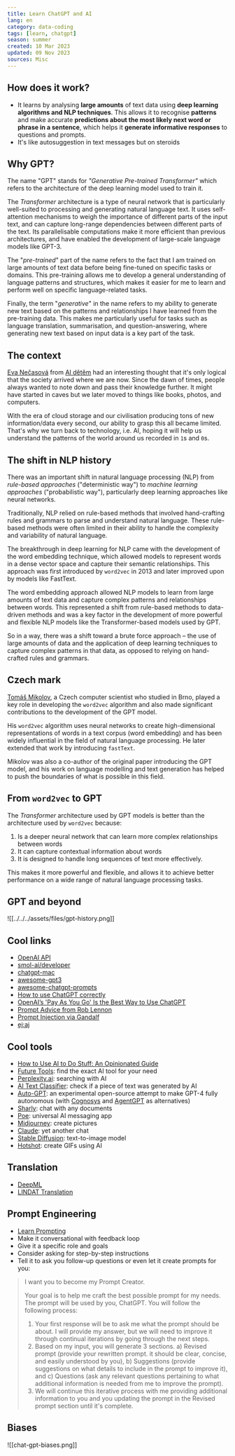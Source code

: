 ```yaml
---
title: Learn ChatGPT and AI
lang: en
category: data-coding
tags: [learn, chatgpt]
season: summer
created: 10 Mar 2023
updated: 09 Nov 2023
sources: Misc
---
```


## How does it work?
- It learns by analysing **large amounts** of text data using **deep learning algorithms and NLP techniques**. This allows it to recognise **patterns** and make accurate **predictions about the most likely next word or phrase in a sentence**, which helps it **generate informative responses** to questions and prompts.
- It's like autosuggestion in text messages but on steroids

## Why GPT?
The name "GPT" stands for *"Generative Pre-trained Transformer"* which refers to the architecture of the deep learning model used to train it.

The *Transformer* architecture is a type of neural network that is particularly well-suited to processing and generating natural language text. It uses self-attention mechanisms to weigh the importance of different parts of the input text, and can capture long-range dependencies between different parts of the text. Its parallelisable computations make it more efficient than previous architectures, and have enabled the development of large-scale language models like GPT-3.

The "*pre-trained*" part of the name refers to the fact that I am trained on large amounts of text data before being fine-tuned on specific tasks or domains. This pre-training allows me to develop a general understanding of language patterns and structures, which makes it easier for me to learn and perform well on specific language-related tasks.

Finally, the term "*generative*" in the name refers to my ability to generate new text based on the patterns and relationships I have learned from the pre-training data. This makes me particularly useful for tasks such as language translation, summarisation, and question-answering, where generating new text based on input data is a key part of the task.

## The context
[Eva Nečasová](https://cz.linkedin.com/in/evanecasova) from [AI dětěm](https://aidetem.cz/) had an interesting thought that it's only logical that the society arrived where we are now. Since the dawn of times, people always wanted to note down and pass their knowledge further. It might have started in caves but we later moved to things like books, photos, and computers.

With the era of cloud storage and our civilisation producing tons of new information/data every second, our ability to grasp this all became limited. That's why we turn back to technology, i.e. AI, hoping it will help us understand the patterns of the world around us recorded in `1`s and `0`s.

## The shift in NLP history
There was an important shift in natural language processing (NLP) from *rule-based approaches* ("deterministic way") to *machine learning approaches* ("probabilistic way"), particularly deep learning approaches like neural networks.

Traditionally, NLP relied on rule-based methods that involved hand-crafting rules and grammars to parse and understand natural language. These rule-based methods were often limited in their ability to handle the complexity and variability of natural language.

The breakthrough in deep learning for NLP came with the development of the word embedding technique, which allowed models to represent words in a dense vector space and capture their semantic relationships. This approach was first introduced by `word2vec` in 2013 and later improved upon by models like FastText.

The word embedding approach allowed NLP models to learn from large amounts of text data and capture complex patterns and relationships between words. This represented a shift from rule-based methods to data-driven methods and was a key factor in the development of more powerful and flexible NLP models like the Transformer-based models used by GPT.

So in a way, there was a shift toward a brute force approach – the use of large amounts of data and the application of deep learning techniques to capture complex patterns in that data, as opposed to relying on hand-crafted rules and grammars.

## Czech mark
[Tomáš Mikolov](https://cs.wikipedia.org/wiki/Tom%C3%A1%C5%A1_Mikolov), a Czech computer scientist who studied in Brno, played a key role in developing the `word2vec` algorithm and also made significant contributions to the development of the GPT model.

His `word2vec` algorithm uses neural networks to create high-dimensional representations of words in a text corpus (word embedding) and has been widely influential in the field of natural language processing. He later extended that work by introducing `fastText`.

Mikolov was also a co-author of the original paper introducing the GPT model, and his work on language modelling and text generation has helped to push the boundaries of what is possible in this field.

## From `word2vec` to GPT
The *Transformer* architecture used by GPT models is better than the architecture used by `word2vec` because:
1. Is a deeper neural network that can learn more complex relationships between words
2. It can capture contextual information about words
3. It is designed to handle long sequences of text more effectively.

This makes it more powerful and flexible, and allows it to achieve better performance on a wide range of natural language processing tasks.

## GPT and beyond
![[../../../assets/files/gpt-history.png]]

## Cool links
- [OpenAI API](https://platform.openai.com/)
- [smol-ai/developer](https://github.com/smol-ai/developer/)
- [chatgpt-mac](https://github.com/vincelwt/chatgpt-mac)
- [awesome-gpt3](https://github.com/elyase/awesome-gpt3)
- [awesome-chatgpt-prompts](https://github.com/f/awesome-chatgpt-prompts)
- [How to use ChatGPT correctly](https://www.youtube.com/watch?v=cWil0mqdXRY)
- [OpenAI’s 'Pay As You Go' Is the Best Way to Use ChatGPT](https://lifehacker.com/openai-s-pay-as-you-go-is-the-best-way-to-use-chatgpt-1850318349)
- [Prompt Advice from Rob Lennon](https://twitter.com/thatroblennon/status/1610316022174683136)
- [Prompt Injection via Gandalf](https://gandalf.lakera.ai/)
- [ej:aj](https://ejaj.cz/)

## Cool tools
- [How to Use AI to Do Stuff: An Opinionated Guide](https://www.oneusefulthing.org/p/how-to-use-ai-to-do-stuff-an-opinionated)
- [Future Tools](https://www.futuretools.io/): find the exact AI tool for your need
- [Perplexity.ai](https://www.perplexity.ai/): searching with AI
- [AI Text Classifier](https://platform.openai.com/ai-text-classifier): check if a piece of text was generated by AI
- [Auto-GPT](https://github.com/Significant-Gravitas/Auto-GPT): an experimental open-source attempt to make GPT-4 fully autonomous (with [Cognosys](https://app.cognosys.ai/) and [AgentGPT](https://agentgpt.reworkd.ai/) as alternatives)
- [Sharly](https://www.sharly.ai/): chat with any documents
- [Poe](https://poe.com/): universal AI messaging app
- [Midjourney](https://www.midjourney.com/): create pictures
- [Claude](https://claude.ai/): yet another chat
- [Stable Diffusion](https://stablediffusionweb.com/): text-to-image model
- [Hotshot](https://hotshot.co/): create GIFs using AI

## Translation
- [DeepML](https://www.deepl.com/)
- [LINDAT Translation](https://lindat.mff.cuni.cz/services/translation/)

## Prompt Engineering
- [Learn Prompting](https://learnprompting.org/)
- Make it conversational with feedback loop
- Give it a specific role and goals
- Consider asking for step-by-step instructions
- Tell it to ask you follow-up questions or even let it create prompts for you:

> I want you to become my Prompt Creator.
> 
> Your goal is to help me craft the best possible prompt for my needs. The prompt will be used by you, ChatGPT. You will follow the following process: 
> 1. Your first response will be to ask me what the prompt should be about. I will provide my answer, but we will need to improve it through continual iterations by going through the next steps. 
> 2. Based on my input, you will generate 3 sections. a) Revised prompt (provide your rewritten prompt. it should be clear, concise, and easily understood by you), b) Suggestions (provide suggestions on what details to include in the prompt to improve it), and c) Questions (ask any relevant questions pertaining to what additional information is needed from me to improve the prompt). 
> 3. We will continue this iterative process with me providing additional information to you and you updating the prompt in the Revised prompt section until it's complete.

## Biases
![[chat-gpt-biases.png]]